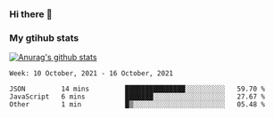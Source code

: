 ### Hi there 👋

### My gtihub stats

[![Anurag's github stats](https://github-readme-stats.vercel.app/api?username=gaozhidong)](https://github.com/gaozhidong/github-readme-stats)

<!--START_SECTION:waka-->
```text
Week: 10 October, 2021 - 16 October, 2021

JSON         14 mins         ███████████████░░░░░░░░░░   59.70 % 
JavaScript   6 mins          ███████░░░░░░░░░░░░░░░░░░   27.67 % 
Other        1 min           █▒░░░░░░░░░░░░░░░░░░░░░░░   05.48 % 
```
<!--END_SECTION:waka-->